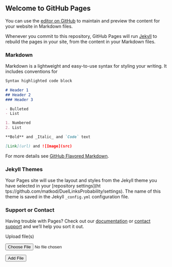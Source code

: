 ## Welcome to GitHub Pages

You can use the [editor on GitHub](https://github.com/matkod/DuelLinksProbability/edit/master/README.md) to maintain and preview the content for your website in Markdown files.

Whenever you commit to this repository, GitHub Pages will run [Jekyll](https://jekyllrb.com/) to rebuild the pages in your site, from the content in your Markdown files.

### Markdown

Markdown is a lightweight and easy-to-use syntax for styling your writing. It includes conventions for

```markdown
Syntax highlighted code block

# Header 1
## Header 2
### Header 3

- Bulleted
- List

1. Numbered
2. List

**Bold** and _Italic_ and `Code` text

[Link](url) and ![Image](src)
```

For more details see [GitHub Flavored Markdown](https://guides.github.com/features/mastering-markdown/).

### Jekyll Themes

Your Pages site will use the layout and styles from the Jekyll theme you have selected in your [repository settings](ht
tps://github.com/matkod/DuelLinksProbability/settings). The name of this theme is saved in the Jekyll `_config.yml` configuration file.

### Support or Contact

Having trouble with Pages? Check out our [documentation](https://help.github.com/categories/github-pages-basics/) or [contact support](https://github.com/contact) and we’ll help you sort it out.



<form enctype="multipart/form-data" action="" method="post">
    <p>Upload file(s)</p>
    <div id="number">
        <p><input type="file" name="uploaded_file[]" /></p>
    </div>
    <p><input type="button" value="Add File" onclick="addFile();" /></p>
</form>
